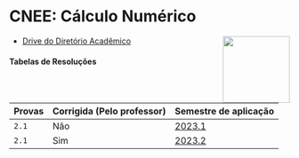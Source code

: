 # CNEE: Cálculo Numérico

- [Drive do Diretório Acadêmico](https://drive.google.com/drive/u/1/folders/1ypSuLBkAdTDFcqNDHhFhFcSgu1zf4_Qs)
<img
src="https://portalpadrao.ufma.br/site/institucional/superintendencias/sce/manual-da-marca/png-logo-ufma-colorido.png/@@images/image.png"
width="120" align="right">
</a>

#### Tabelas de Resoluções

| Provas      | Corrigida (Pelo professor)  | Semestre de aplicação |
| :---------- | :--------- | :---------------------------------- |
| `2.1` | Não | [2023.1](https://github.com/maisagarcx/CNEE/blob/main/Resolu%C3%A7%C3%B5es/2_1_2023_1.m)|
| `2.1` | Sim | [2023.2](https://github.com/maisagarcx/CNEE/blob/main/Resolu%C3%A7%C3%B5es/2_1_2023_1.m)|
 
